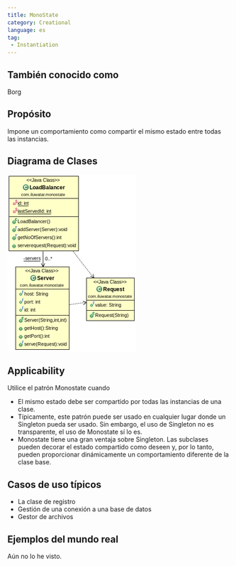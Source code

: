 ```yaml
---
title: MonoState
category: Creational
language: es
tag:
 - Instantiation
---
```


## También conocido como

Borg

## Propósito

Impone un comportamiento como compartir el mismo estado entre todas las instancias.

## Diagrama de Clases

![alt text](./etc/monostate.png "MonoState")

## Applicability

Utilice el patrón Monostate cuando

* El mismo estado debe ser compartido por todas las instancias de una clase.
* Típicamente, este patrón puede ser usado en cualquier lugar donde un Singleton pueda ser usado. Sin embargo, el uso de Singleton no es transparente, el uso de Monostate sí lo es.
* Monostate tiene una gran ventaja sobre Singleton. Las subclases pueden decorar el estado compartido como deseen y, por lo tanto, pueden proporcionar dinámicamente un comportamiento diferente de la clase base.

## Casos de uso típicos

* La clase de registro
* Gestión de una conexión a una base de datos
* Gestor de archivos

## Ejemplos del mundo real

Aún no lo he visto.
